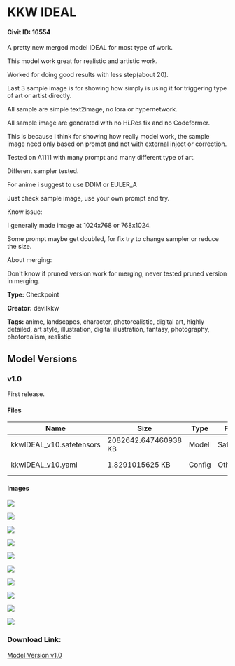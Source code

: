 # KKW IDEAL

#### Civit ID: 16554

<p>A pretty new merged model IDEAL for most type of work.</p><p>This model work great for realistic and artistic work.</p><p>Worked for doing good results with less step(about 20).</p><p>Last 3 sample image is for showing how simply is using it for triggering type of art or artist directly.</p><p></p><p>All sample are simple text2image, no lora or hypernetwork.</p><p>All sample image are generated with no Hi.Res fix and no Codeformer.</p><p></p><p>This is because i think for showing how really model work, the sample image need only based on prompt and not with external inject or correction.</p><p></p><p>Tested on A1111 with many prompt and many different type of art.</p><p>Different sampler tested.</p><p>For anime i suggest to use DDIM or EULER_A</p><p></p><p>Just check sample image, use your own prompt and try.</p><p></p><p>Know issue:</p><p>I generally made image at 1024x768 or 768x1024.</p><p>Some prompt maybe get doubled, for fix try to change sampler or reduce the size.</p><p></p><p></p><p>About merging:</p><p>Don't know if pruned version work for merging, never tested pruned version in merging.</p>

**Type:** Checkpoint

**Creator:** devilkkw

**Tags:** anime, landscapes, character, photorealistic, digital art, highly detailed, art style, illustration, digital illustration, fantasy, photography, photorealism, realistic

## Model Versions

### v1.0

<p>First release.</p>

#### Files

| Name | Size | Type | Format | Download Url | AutoV1 | AutoV2 | SHA256 | CRC32 | BLAKE3 |
| --- | --- | --- | --- | --- | --- | --- | --- | --- | --- |
| kkwIDEAL_v10.safetensors | 2082642.647460938 KB | Model | SafeTensor | https://civitai.com/api/download/models/19541 | 5E75E025 | 72AE112621 | 72AE112621FCDE2F3BABD54C15B0F097F6799C91821BA247B77E54AF5DF01A0F | 10457660 | 2C093C635AD3D1BDDA6138F19A6605BE537194E8A11F91EAB8461CD62A0613ED |
| kkwIDEAL_v10.yaml | 1.8291015625 KB | Config | Other | https://civitai.com/api/download/models/19541?type=Config&format=Other | - | 0A63C420C1 | 0A63C420C15B1ED65B606873C90E3A827FBBE2DE2E6FB4AC7F82EE63F6206788 | 1B218FC9 | BB922E3B353E322BAC0C95E3B3C934A60ED4F5D7B177E51B973D037CEB64F5A7 |

#### Images

<p><img src="https://image.civitai.com/xG1nkqKTMzGDvpLrqFT7WA/d249aa2f-8dea-468b-2267-8d5fa387ad00/width=450/205324.jpeg" /></p>

<p><img src="https://image.civitai.com/xG1nkqKTMzGDvpLrqFT7WA/753faf54-6c3f-4155-386c-d02468e08400/width=450/205343.jpeg" /></p>

<p><img src="https://image.civitai.com/xG1nkqKTMzGDvpLrqFT7WA/7a23051d-90f9-4e1b-5b62-4393a8dab300/width=450/205342.jpeg" /></p>

<p><img src="https://image.civitai.com/xG1nkqKTMzGDvpLrqFT7WA/e9e4b4b6-3291-4811-dcc9-3a3c86ed7400/width=450/205341.jpeg" /></p>

<p><img src="https://image.civitai.com/xG1nkqKTMzGDvpLrqFT7WA/74147129-2fc7-4e3d-feaa-e5fbf7bf7500/width=450/205340.jpeg" /></p>

<p><img src="https://image.civitai.com/xG1nkqKTMzGDvpLrqFT7WA/2a898660-46d0-492b-875e-18979962ae00/width=450/205339.jpeg" /></p>

<p><img src="https://image.civitai.com/xG1nkqKTMzGDvpLrqFT7WA/d5ffeb3d-ba97-4a24-2d8d-a003e38d6f00/width=450/205338.jpeg" /></p>

<p><img src="https://image.civitai.com/xG1nkqKTMzGDvpLrqFT7WA/91c05852-0d02-46bd-cd42-5c6e2d6a2f00/width=450/205337.jpeg" /></p>

<p><img src="https://image.civitai.com/xG1nkqKTMzGDvpLrqFT7WA/f0a90cae-d2c7-4db0-fc18-a870f6bba500/width=450/205336.jpeg" /></p>

<p><img src="https://image.civitai.com/xG1nkqKTMzGDvpLrqFT7WA/c6c24eff-0366-4e44-27d4-82573c8f4200/width=450/205335.jpeg" /></p>

### Download Link:

[Model Version v1.0](https://civitai.com/api/download/models/19541)


